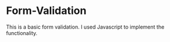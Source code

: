 # Form-Validation

This is a basic form validation. I used Javascript to implement the functionality.
